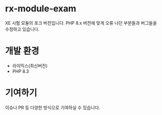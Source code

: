 # rx-module-exam
XE 시험 모듈의 포크 버전입니다. PHP 8.x 버전에 맞게 오류 나던 부분들과 버그들을 수정하고 있습니다.

# 개발 환경
* 라이믹스(최신버전)
* PHP 8.3

# 기여하기
이슈나 PR 등 다양한 방식으로 기여하실 수 있습니다.